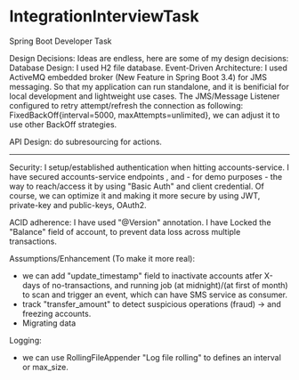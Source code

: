 # IntegrationInterviewTask
Spring Boot Developer Task

Design Decisions:
Ideas are endless, here are some of my design decisions:
Database Design: I used H2 file database.
Event-Driven Architecture: I used ActiveMQ embedded broker (New Feature in Spring Boot 3.4) for JMS messaging.
So that my application can run standalone, and it is benificial for local development and lightweight use cases.
The JMS/Message Listener configured to retry attempt/refresh the connection as following:
FixedBackOff{interval=5000, maxAttempts=unlimited}, we can adjust it to use other BackOff strategies.

API Design: do subresourcing for actions.

-----
Security:
I setup/established authentication when hitting accounts-service.
I have secured accounts-service endpoints , 
and - for demo purposes - the way to reach/access it by using "Basic Auth" and client credential.
Of course, we can optimize it and making it more secure by using JWT, private-key and public-keys, OAuth2.

ACID adherence:
I have used "@Version" annotation.
I have Locked the "Balance" field of account, to prevent data loss across multiple transactions.

Assumptions/Enhancement (To make it more real):
- we can add "update_timestamp" field to inactivate accounts atfer X-days of no-transactions, 
  and running job (at midnight)/(at first of month) to scan and trigger an event, which can have SMS service as consumer.
- track "transfer_amount" to detect suspicious operations (fraud) -> and freezing accounts.
- Migrating data

Logging:
- we can use RollingFileAppender "Log file rolling" to defines an interval or max_size.

